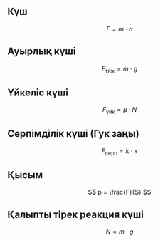 ## Күш  
$$  
F = m \cdot a  
$$

## Ауырлық күші  
$$  
F_{\text{тяж}} = m \cdot g  
$$

## Үйкеліс күші  
$$  
F_{\text{үйк}} = \mu \cdot N  
$$

## Серпімділік күші (Гук заңы)  
$$  
F_{\text{серп}} = k \cdot x  
$$

## Қысым  
$$  
p = \frac{F}{S}  
$$

## Қалыпты тірек реакция күші  
$$  
N = m \cdot g  
$$
